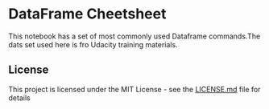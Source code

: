 # DataFrame Cheetsheet

This notebook has a set of most commonly used Dataframe commands.The dats set used here is fro Udacity training materials.


## License

This project is licensed under the MIT License - see the [LICENSE.md](LICENSE.md) file for details

